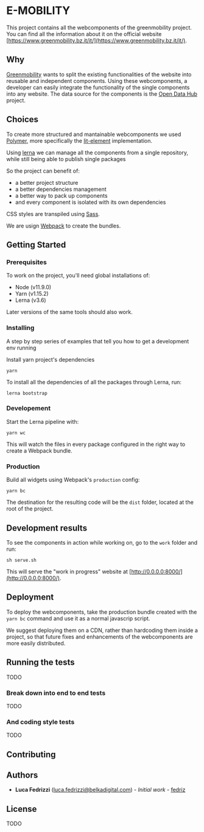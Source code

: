 # E-MOBILITY

This project contains all the webcomponents of the greenmobility project.
You can find all the information about it on the official website [https://www.greenmobility.bz.it/it/](https://www.greenmobility.bz.it/it/).

## Why

[Greenmobility](https://www.greenmobility.bz.it/it/) wants to split the existing functionalities of the website into reusable and independent components. Using these webcomponents, a developer can easily integrate the functionality of the single components into any website.
The data source for the components is the [Open Data Hub](https://opendatahub.bz.it/) project.

## Choices

To create more structured and mantainable webcomponents we used [Polymer](https://www.polymer-project.org/), more specifically the [lit-element](https://lit-element.polymer-project.org/) implementation.

Using [lerna](https://github.com/lerna/lerna) we can manage all the components from a single repository, while still being able to publish single packages

So the project can benefit of:

- a better project structure
- a better dependencies management
- a better way to pack up components
- and every component is isolated with its own dependencies

CSS styles are transpiled using [Sass](https://sass-lang.com/).

We are usign [Webpack](https://webpack.js.org/) to create the bundles.

## Getting Started

### Prerequisites

To work on the project, you'll need global installations of:

- Node (v11.9.0)
- Yarn (v1.15.2)
- Lerna (v3.6)

Later versions of the same tools should also work.

### Installing

A step by step series of examples that tell you how to get a development env running

Install yarn project's dependencies

```
yarn
```

To install all the dependencies of all the packages through Lerna, run:

```
lerna bootstrap
```


### Developement

Start the Lerna pipeline with:

```
yarn wc
```

This will watch the files in every package configured in the right way to create a Webpack bundle.

### Production

Build all widgets using Webpack's `production` config:

```
yarn bc
```

The destination for the resulting code will be the `dist` folder, located at the root of the project.

## Development results

To see the components in action while working on, go to the `work` folder and run:

```
sh serve.sh
```

This will serve the "work in progress" website at [http://0.0.0.0:8000/](http://0.0.0.0:8000/).

## Deployment

To deploy the webcomponents, take the production bundle created with the `yarn bc` command and use it as a normal javascrip script.

We suggest deploying them on a CDN, rather than hardcoding them inside a project, so that future fixes and enhancements of the webcomponents are more easily distributed.

## Running the tests

TODO

### Break down into end to end tests

TODO

### And coding style tests

TODO

## Contributing

## Authors

- **Luca Fedrizzi** ([luca.fedrizzi@belkadigital.com](luca.fedrizzi@belkadigital.com)) - _Initial work_ - [fedriz](https://github.com/fedriz)

## License

TODO
